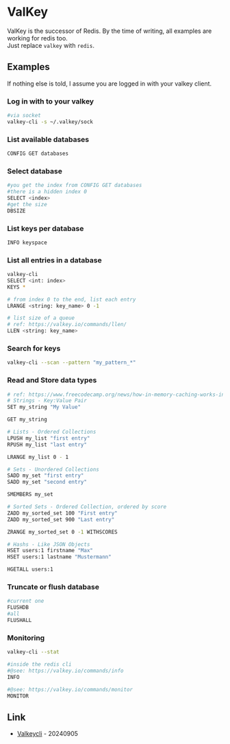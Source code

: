 # ValKey

ValKey is the successor of Redis. By the time of writing, all examples are working for redis too.   
Just replace `valkey` with `redis`.

## Examples

If nothing else is told, I assume you are logged in with your valkey client.

### Log in with to your valkey

```bash
#via socket
valkey-cli -s ~/.valkey/sock
```

### List available databases

```bash
CONFIG GET databases
```

### Select database

```bash
#you get the index from CONFIG GET databases
#there is a hidden index 0
SELECT <index>
#get the size
DBSIZE
```

### List keys per database

```bash
INFO keyspace
```

### List all entries in a database
```bash
valkey-cli
SELECT <int: index>
KEYS *

# from index 0 to the end, list each entry
LRANGE <string: key_name> 0 -1

# list size of a queue
# ref: https://valkey.io/commands/llen/
LLEN <string: key_name>
```

### Search for keys

```bash
valkey-cli --scan --pattern "my_pattern_*"
```

### Read and Store data types

```bash
# ref: https://www.freecodecamp.org/news/how-in-memory-caching-works-in-redis/
# Strings - Key:Value Pair
SET my_string "My Value"

GET my_string

# Lists - Ordered Collections
LPUSH my_list "first entry"
RPUSH my_list "last entry"

LRANGE my_list 0 - 1

# Sets - Unordered Collections
SADD my_set "first entry"
SADD my_set "second entry"

SMEMBERS my_set

# Sorted Sets - Ordered Collection, ordered by score
ZADD my_sorted_set 100 "First entry"
ZADD my_sorted_set 900 "Last entry"

ZRANGE my_sorted_set 0 -1 WITHSCORES

# Hashs - Like JSON Objects
HSET users:1 firstname "Max"
HSET users:1 lastname "Mustermann"

HGETALL users:1
```

### Truncate or flush database

```bash
#current one
FLUSHDB
#all
FLUSHALL
```

### Monitoring

```bash
valkey-cli --stat

#inside the redis cli
#@see: https://valkey.io/commands/info
INFO

#@see: https://valkey.io/commands/monitor
MONITOR
```

## Link

* [Valkeycli](https://valkey.io/topics/cli/) - 20240905
